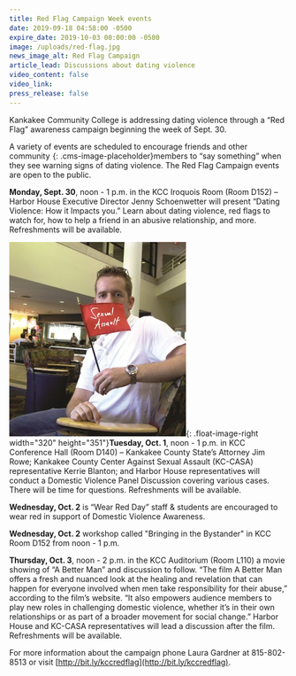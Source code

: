 ```yaml
---
title: Red Flag Campaign Week events
date: 2019-09-18 04:58:00 -0500
expire_date: 2019-10-03 00:00:00 -0500
image: /uploads/red-flag.jpg
news_image_alt: Red Flag Campaign
article_lead: Discussions about dating violence
video_content: false
video_link:
press_release: false
---
```


Kankakee Community College is addressing dating violence through a “Red Flag” awareness campaign beginning the week of Sept. 30.&nbsp;

A variety of events are scheduled to encourage friends and other community ![](data:image/png;base64,iVBORw0KGgoAAAANSUhEUgAAAAEAAAABCAYAAAAfFcSJAAAADUlEQVQYV2P4////fwAJ+wP9BUNFygAAAABJRU5ErkJggg==){: .cms-image-placeholder}members to “say something” when they see warning signs of dating violence. The Red Flag Campaign events are open to the public.

**Monday, Sept. 30**, noon - 1 p.m. in the KCC Iroquois Room (Room D152) – Harbor House Executive Director Jenny Schoenwetter will present “Dating Violence: How it Impacts you.” Learn about dating violence, red flags to watch for, how to help a friend in an abusive relationship, and more. Refreshments will be available.&nbsp;

![](/uploads/smflag-sexual-assault-1.jpg){: .float-image-right width="320" height="351"}**Tuesday, Oct. 1**, noon - 1 p.m. in KCC Conference Hall (Room D140) – Kankakee County State’s Attorney Jim Rowe; Kankakee County Center Against Sexual Assault (KC-CASA) representative Kerrie Blanton; and Harbor House representatives will conduct a Domestic Violence Panel Discussion covering various cases. There will be time for questions. Refreshments will be available.

**Wednesday, Oct. 2** is “Wear Red Day” staff & students are encouraged to wear red in support of Domestic Violence Awareness.

**Wednesday, Oct. 2**&nbsp;workshop called "Bringing in the Bystander" in KCC Room D152 from noon - 1 p.m.

**Thursday, Oct. 3**, noon - 2 p.m. in the KCC Auditorium (Room L110) a movie showing of “A Better Man” and discussion to follow. “The film A Better Man offers a fresh and nuanced look at the healing and revelation that can happen for everyone involved when men take responsibility for their abuse,” according to the film’s website. “It also empowers audience members to play new roles in challenging domestic violence, whether it’s in their own relationships or as part of a broader movement for social change.” Harbor House and KC-CASA representatives will lead a discussion after the film. Refreshments will be available.&nbsp;

For more information about the campaign phone Laura Gardner at 815-802-8513 or visit [http://bit.ly/kccredflag](http://bit.ly/kccredflag).